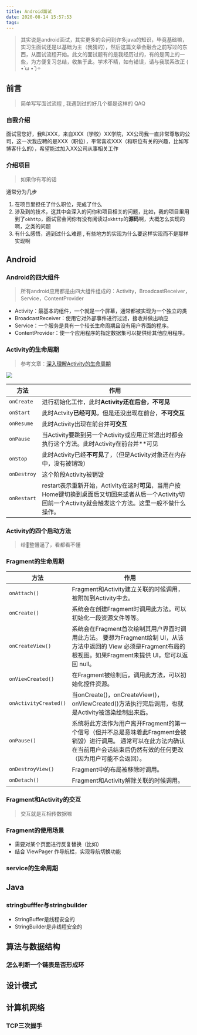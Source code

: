 ```yaml
---
title: Android面试
date: 2020-08-14 15:57:53
tags:
---
```


> 其实说是android面试，其实更多的会问到许多java的知识，毕竟基础嘛，实习生面试还是以基础为主（我猜的），然后这篇文章会融合之前写过的东西，从面试流程开始。此文的面试题有的是我经历过的，有的是网上的一些，为方便复习总结，收集于此。学术不精，如有错误，请与我联系改正 ( •̀ ω •́ )✧

## 前言


> 简单写写面试流程 , 我遇到过的好几个都是这样的 QAQ

### 自我介绍

面试官您好，我叫XXX，来自XXX（学校）XX学院，XX公司我一直非常尊敬的公司，这一次我应聘的是XXX（职位），平常喜欢XXX（和职位有关的兴趣，比如写博客什么的），希望能过加入XX公司从事相关工作

### 介绍项目

> 如果你有写的话

通常分为几步
1. 在项目里担任了什么职位，完成了什么
2. 涉及到的技术，这其中会深入的问你和项目相关的问题，比如，我的项目里用到了`okhttp`，面试官会问你有没有阅读过`okhttp`的**源码**啊，大概怎么实现的啊，之类的问题
3. 有什么感悟，遇到过什么难题 , 有些地方的实现为什么要这样实现而不是那样实现啊

## Android

### Android的四大组件
> 所有android应用都是由四大组件组成的：Activity，BroadcastReceiver，Service，ContentProvider

- Activity：最基本的组件，一个就是一个屏幕，通常都被实现为一个独立的类
- BroadcastReceiver：使用它对外部事件进行过滤，接收并做出响应
- Service：一个服务是具有一个较长生命周期且没有用户界面的程序。
- ContentProvider：使一个应用程序的指定数据集可以提供给其他应用程序。

### Activity的生命周期
> 参考文章：[深入理解Activity的生命周期](https://www.jianshu.com/p/fb44584daee3)

![](https://cdn.jsdelivr.net/gh/fushaolei/img/20200607214328.png)

方法 | 作用
--|--
`onCreate` | 进行初始化工作，此时**Activity还在后台，不可见** 
`onStart` | 此时Actvity**已经可见**，但是还没出现在前台，**不可交互** 
`onResume` | 此时Activity出现在前台并**可交互** 
`onPause` | 当Activity要跳到另一个Activity或应用正常退出时都会执行这个方法。此时Activity在前台并**可见 
`onStop` | 此时Activity已经**不可见**了，（但是Activity对象还在内存中，没有被销毁） 
`onDestroy` | 这个阶段Activity被销毁 
`onRestart` | restart表示重新开始，Activity在这时**可见**，当用户按Home键切换到桌面后又切回来或者从后一个Activity切回前一个Activity就会触发这个方法。这里一般不做什么操作。 

### Activity的四个启动方法
> 给👴整懵逼了，看都看不懂

### Fragment的生命周期

方法 | 作用
--|--
`onAttach()` | Fragment和Activity建立关联的时候调用，被附加到Activity中去。
`onCreate()` | 系统会在创建Fragment时调用此方法。可以初始化一段资源文件等等。
`onCreateView()` | 系统会在Fragment首次绘制其用户界面时调用此方法。 要想为Fragment绘制 UI，从该方法中返回的 View 必须是Fragment布局的根视图。如果Fragment未提供 UI，您可以返回 null。
`onViewCreated()` | 在Fragment被绘制后，调用此方法，可以初始化控件资源。
`onActivityCreated()` | 当onCreate()，onCreateView()，onViewCreated()方法执行完后调用，也就是Activity被渲染绘制出来后。
`onPause()` | 系统将此方法作为用户离开Fragment的第一个信号（但并不总是意味着此Fragment会被销毁）进行调用。 通常可以在此方法内确认在当前用户会话结束后仍然有效的任何更改（因为用户可能不会返回）。
`onDestroyView()` | Fragment中的布局被移除时调用。
`onDetach()` |Fragment和Activity解除关联的时候调用。


### Fragment和Activity的交互

> 交互就是互相传数据嘛


### Fragment的使用场景

- 需要对某个页面进行反复替换（比如）
- 结合 ViewPager 作导航栏，实现导航切换功能
### service的生命周期

## Java

### stringbufffer与stringbuilder

- StringBuffer是线程安全的
- StringBuilder是非线程安全的


## 算法与数据结构


### 怎么判断一个链表是否形成环

## 设计模式

## 计算机网络

### TCP三次握手




